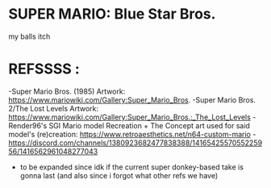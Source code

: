 # SUPER MARIO: Blue Star Bros.
my balls itch

# REFSSSS :
-Super Mario Bros. (1985) Artwork: https://www.mariowiki.com/Gallery:Super_Mario_Bros.
-Super Mario Bros. 2/The Lost Levels Artwork: https://www.mariowiki.com/Gallery:Super_Mario_Bros.:_The_Lost_Levels
-Render96's SGI Mario model Recreation + The Concept art used for said model's (re)creation: https://www.retroaesthetics.net/n64-custom-mario - https://discord.com/channels/1380923682477838388/1416542557055225956/1416562961048277043
- to be expanded since idk if the current super donkey-based take is gonna last (and also since i forgot what other refs we have)
